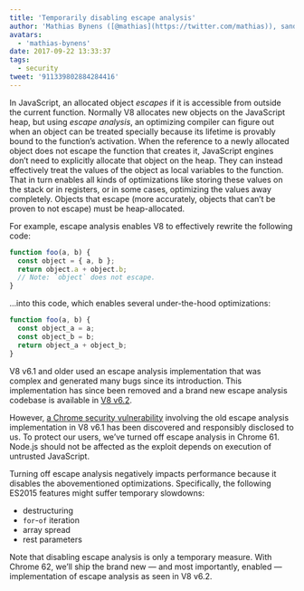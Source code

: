 ```yaml
---
title: 'Temporarily disabling escape analysis'
author: 'Mathias Bynens ([@mathias](https://twitter.com/mathias)), sandbox escape analyzer'
avatars:
  - 'mathias-bynens'
date: 2017-09-22 13:33:37
tags:
  - security
tweet: '911339802884284416'
---
```

In JavaScript, an allocated object _escapes_ if it is accessible from outside the current function. Normally V8 allocates new objects on the JavaScript heap, but using _escape analysis_, an optimizing compiler can figure out when an object can be treated specially because its lifetime is provably bound to the function’s activation. When the reference to a newly allocated object does not escape the function that creates it, JavaScript engines don’t need to explicitly allocate that object on the heap. They can instead effectively treat the values of the object as local variables to the function. That in turn enables all kinds of optimizations like storing these values on the stack or in registers, or in some cases, optimizing the values away completely. Objects that escape (more accurately, objects that can’t be proven to not escape) must be heap-allocated.

For example, escape analysis enables V8 to effectively rewrite the following code:

```js
function foo(a, b) {
  const object = { a, b };
  return object.a + object.b;
  // Note: `object` does not escape.
}
```

…into this code, which enables several under-the-hood optimizations:

```js
function foo(a, b) {
  const object_a = a;
  const object_b = b;
  return object_a + object_b;
}
```

V8 v6.1 and older used an escape analysis implementation that was complex and generated many bugs since its introduction. This implementation has since been removed and a brand new escape analysis codebase is available in [V8 v6.2](/blog/v8-release-62).

However, [a Chrome security vulnerability](https://chromereleases.googleblog.com/2017/09/stable-channel-update-for-desktop_21.html) involving the old escape analysis implementation in V8 v6.1 has been discovered and responsibly disclosed to us. To protect our users, we’ve turned off escape analysis in Chrome 61. Node.js should not be affected as the exploit depends on execution of untrusted JavaScript.

Turning off escape analysis negatively impacts performance because it disables the abovementioned optimizations. Specifically, the following ES2015 features might suffer temporary slowdowns:

- destructuring
- `for`-`of` iteration
- array spread
- rest parameters

Note that disabling escape analysis is only a temporary measure. With Chrome 62, we’ll ship the brand new — and most importantly, enabled — implementation of escape analysis as seen in V8 v6.2.
